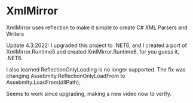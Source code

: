 # XmlMirror
XmlMirror uses reflection to make it simple to create C# XML Parsers and Writers

Update 4.3.2022: I upgraded this project to .NET6, and I created a port of XmlMirror.Runtime5 and created XmlMirror.Runtime6, for you guess it, .NET6.


I also learned ReflectionOnlyLoading is no longer supported. The fix was changing Assebmlty.ReflectionOnlyLoadFrom to Assebmlty.LoadFrom(dllPath);

Seems to work since upgrading, making a new video now to verify.
